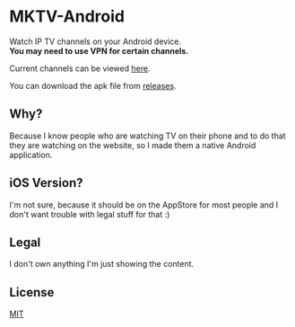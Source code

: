 # MKTV-Android

Watch IP TV channels on your Android device.   
**You may need to use VPN for certain channels.**

Current channels can be viewed [here](https://martinstamenkovski.github.io/TV-JSON/mk/tv.json). 

You can download the apk file from [releases](https://github.com/MartinStamenkovski/MKTV-Android/releases).

## Why?
Because I know people who are watching TV on their phone and to do that they are watching on the website, so I made them a native Android application.

## iOS Version?
I'm not sure, because it should be on the AppStore for most people and I don't want trouble with legal stuff for that :) 

## Legal
I don't own anything I'm just showing the content.

## License
[MIT](https://github.com/MartinStamenkovski/MKTV-Android/blob/master/LICENSE)
